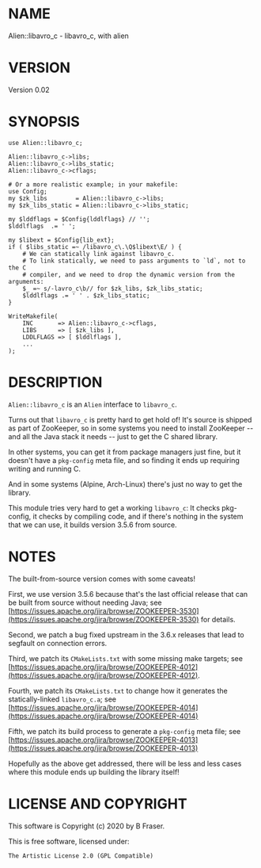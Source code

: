 # NAME

Alien::libavro_c - libavro_c, with alien

# VERSION

Version 0.02

# SYNOPSIS

    use Alien::libavro_c;

    Alien::libavro_c->libs;
    Alien::libavro_c->libs_static;
    Alien::libavro_c->cflags;

    # Or a more realistic example; in your makefile:
    use Config;
    my $zk_libs        = Alien::libavro_c->libs;
    my $zk_libs_static = Alien::libavro_c->libs_static;

    my $lddflags = $Config{lddlflags} // '';
    $lddlflags  .= ' ';

    my $libext = $Config{lib_ext};
    if ( $libs_static =~ /libavro_c\.\Q$libext\E/ ) {
        # We can statically link against libavro_c.
        # To link statically, we need to pass arguments to `ld`, not to the C
        # compiler, and we need to drop the dynamic version from the arguments:
        $_ =~ s/-lavro_c\b// for $zk_libs, $zk_libs_static;
        $lddlflags .= ' ' . $zk_libs_static;
    }

    WriteMakefile(
        INC       => Alien::libavro_c->cflags,
        LIBS      => [ $zk_libs ],
        LDDLFLAGS => [ $lddlflags ],
        ...
    );

# DESCRIPTION

`Alien::libavro_c` is an `Alien` interface to `libavro_c`.

Turns out that `libavro_c` is pretty hard to get hold of!  It's source is
shipped as part of ZooKeeper, so in some systems you need to install ZooKeeper
\-- and all the Java stack it needs -- just to get the C shared library.

In other systems, you can get it from package managers just fine, but it doesn't
have a `pkg-config` meta file, and so finding it ends up requiring writing and
running C.

And in some systems (Alpine, Arch-Linux) there's just no way to get the library.

This module tries very hard to get a working `libavro_c`:  It checks pkg-config,
it checks by compiling code, and if there's nothing in the system that we can use,
it builds version 3.5.6 from source.

# NOTES

The built-from-source version comes with some caveats!

First, we use version 3.5.6 because that's the last official release that
can be built from source without needing Java; see [https://issues.apache.org/jira/browse/ZOOKEEPER-3530](https://issues.apache.org/jira/browse/ZOOKEEPER-3530)
for details.

Second, we patch a bug fixed upstream in the 3.6.x releases that lead
to segfault on connection errors.

Third, we patch its `CMakeLists.txt` with some missing make targets;
see [https://issues.apache.org/jira/browse/ZOOKEEPER-4012](https://issues.apache.org/jira/browse/ZOOKEEPER-4012).

Fourth, we patch its `CMakeLists.txt` to change how it generates the
statically-linked `libavro_c.a`; see [https://issues.apache.org/jira/browse/ZOOKEEPER-4014](https://issues.apache.org/jira/browse/ZOOKEEPER-4014)

Fifth, we patch its build process to generate a `pkg-config` meta
file; see [https://issues.apache.org/jira/browse/ZOOKEEPER-4013](https://issues.apache.org/jira/browse/ZOOKEEPER-4013)

Hopefully as the above get addressed, there will be less and less
cases where this module ends up building the library itself!

# LICENSE AND COPYRIGHT

This software is Copyright (c) 2020 by B Fraser.

This is free software, licensed under:

    The Artistic License 2.0 (GPL Compatible)
